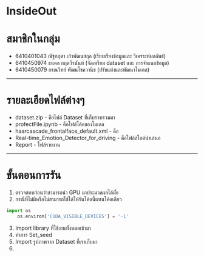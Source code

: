 # InsideOut
# สมาชิกในกลุ่ม
- 6410401043 ณัฐกฤตา เก้าพัฒนสกุล (เรียบเรียงข้อมูลและ วิเคราะห์ผลลัพธ์)
- 6410450974 ธนดล กฤตวีรนันท์ (จัดเตรียม dataset และ การจำแนกข้อมูล)
- 6410450079 กรณวิทย์ พัฒนโชควานิช (ปรับแต่งและพัฒนาโมเดล)
---

# รายละเอียดไฟล์ต่างๆ
- dataset.zip - คือไฟล์ Dataset ที่เก็บรวบรวมมา
- profectFile.ipynb - คือไฟล์โค้ดของโมเดล
- haarcascade_frontalface_default.xml - คือ
- Real-time_Emotion_Detector_for_driving - คือไฟล์สไลด์นำเสนอ
- Report - ไฟล์รายงาน
---
# ขั้นตอนการรัน
1. ตรวจสอบก่อนว่าสามารถนำ GPU มาประมวลผลได้มั้ย
2. กรณีที่ไม่มีหรือไม่สามารถใช้ได้ให้รันโค้ดนี้แทนโค้ดเดียว 
``` python
import os
    os.environ['CUDA_VISIBLE_DEVICES'] = '-1' 
```
3. Import library ที่ใช้งานทั้งหมดเข้ามา
4. ทำการ Set_seed
5. Import รูปภาพจาก Dataset ที่เราเก็บมา
6. 